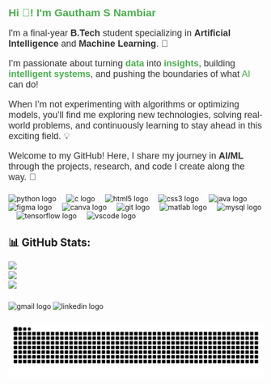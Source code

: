 <h2 align="left" style="font-family: 'Arial', sans-serif; color: #4CAF50;">Hi 👋! I'm Gautham S Nambiar</h2>

<p style="font-family: 'Arial', sans-serif; color: #333333; font-size: 18px;">I'm a final-year <strong>B.Tech</strong> student specializing in <strong>Artificial Intelligence</strong> and <strong>Machine Learning</strong>. 🚀</p>

<p style="font-family: 'Arial', sans-serif; color: #333333; font-size: 18px;">I’m passionate about turning <span style="font-weight: bold; color: #4CAF50;">data</span> into <span style="font-weight: bold; color: #4CAF50;">insights</span>, building <span style="font-weight: bold; color: #4CAF50;">intelligent systems</span>, and pushing the boundaries of what <span style="color: #4CAF50;">AI</span> can do!</p>

<p style="font-family: 'Arial', sans-serif; color: #333333; font-size: 18px;">When I’m not experimenting with algorithms or optimizing models, you’ll find me exploring new technologies, solving real-world problems, and continuously learning to stay ahead in this exciting field. 💡</p>

<p style="font-family: 'Arial', sans-serif; color: #333333; font-size: 18px;">Welcome to my GitHub! Here, I share my journey in <strong>AI/ML</strong> through the projects, research, and code I create along the way. 🌟</p>

###


<div align="left">
  <img src="https://cdn.jsdelivr.net/gh/devicons/devicon/icons/python/python-original.svg" height="30" alt="python logo"  />
  <img width="12" />
  <img src="https://cdn.jsdelivr.net/gh/devicons/devicon/icons/c/c-original.svg" height="30" alt="c logo"  />
  <img width="12" />
  <img src="https://cdn.jsdelivr.net/gh/devicons/devicon/icons/html5/html5-original.svg" height="30" alt="html5 logo"  />
  <img width="12" />
  <img src="https://cdn.jsdelivr.net/gh/devicons/devicon/icons/css3/css3-original.svg" height="30" alt="css3 logo"  />
  <img width="12" />
  <img src="https://cdn.jsdelivr.net/gh/devicons/devicon/icons/java/java-original.svg" height="30" alt="java logo"  />
  <img width="12" />
  <img src="https://cdn.jsdelivr.net/gh/devicons/devicon/icons/figma/figma-original.svg" height="30" alt="figma logo"  />
  <img width="12" />
  <img src="https://cdn.jsdelivr.net/gh/devicons/devicon/icons/canva/canva-original.svg" height="30" alt="canva logo"  />
  <img width="12" />
  <img src="https://cdn.jsdelivr.net/gh/devicons/devicon/icons/git/git-original.svg" height="30" alt="git logo"  />
  <img width="12" />
  <img src="https://cdn.jsdelivr.net/gh/devicons/devicon/icons/matlab/matlab-original.svg" height="30" alt="matlab logo"  />
  <img width="12" />
  <img src="https://cdn.jsdelivr.net/gh/devicons/devicon/icons/mysql/mysql-original.svg" height="30" alt="mysql logo"  />
  <img width="12" />
  <img src="https://cdn.jsdelivr.net/gh/devicons/devicon/icons/tensorflow/tensorflow-original.svg" height="30" alt="tensorflow logo"  />
  <img width="12" />
  <img src="https://cdn.jsdelivr.net/gh/devicons/devicon/icons/vscode/vscode-original.svg" height="30" alt="vscode logo"  />
</div>

###

## 📊 GitHub Stats:
![](https://github-readme-stats.vercel.app/api?username=Gautham-s-n&theme=transparent&hide_border=false&include_all_commits=true&count_private=true)<br/>
![](https://github-readme-streak-stats.herokuapp.com/?user=Gautham-s-n&theme=transparent&hide_border=false)<br/>
![](https://github-readme-stats.vercel.app/api/top-langs/?username=Gautham-s-n&theme=transparent&hide_border=false&include_all_commits=true&count_private=true&layout=compact)

###

<div align="left">
  <img src="https://img.shields.io/static/v1?message=Gmail&logo=gmail&label=&color=D14836&logoColor=white&labelColor=&style=for-the-badge" height="35" alt="gmail logo"  />
  <img src="https://img.shields.io/static/v1?message=LinkedIn&logo=linkedin&label=&color=0077B5&logoColor=white&labelColor=&style=for-the-badge" height="35" alt="linkedin logo"  />
</div>

###


###

###
<picture>
  <source media="(prefers-color-scheme: dark)" srcset="https://raw.githubusercontent.com/Gautham-s-n/Gautham-s-n/output/github-snake-dark.svg" />
  <source media="(prefers-color-scheme: light)" srcset="https://raw.githubusercontent.com/Gautham-s-n/Gautham-s-n/output/github-snake.svg" />
  <img alt="github-snake" src="https://raw.githubusercontent.com/Gautham-s-n/Gautham-s-n/output/github-snake.svg" />
</picture>
